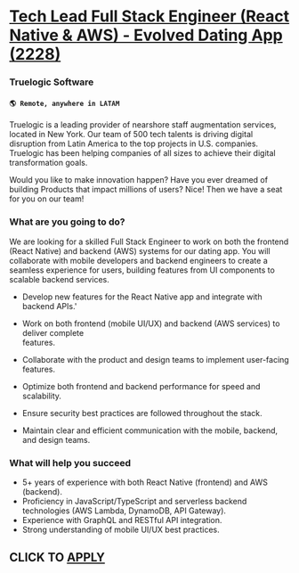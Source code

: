 # [Tech Lead Full Stack Engineer (React Native & AWS) - Evolved Dating App (2228)](https://www.remotewlb.com/apply/tech-lead-full-stack-engineer-react-native-aws-evolved-dating-app-2228)  
### Truelogic Software  
#### `🌎 Remote, anywhere in LATAM`  

Truelogic is a leading provider of nearshore staff augmentation services, located in New York. Our team of 500 tech talents is driving digital disruption from Latin America to the top projects in U.S. companies. Truelogic has been helping companies of all sizes to achieve their digital transformation goals.

Would you like to make innovation happen? Have you ever dreamed of building Products that impact millions of users? Nice! Then we have a seat for you on our team!

### **What are you going to do?**

We are looking for a skilled Full Stack Engineer to work on both the frontend (React Native) and backend (AWS) systems for our dating app. You will collaborate with mobile developers and backend engineers to create a seamless experience for users, building features from UI components to scalable backend services.

  * Develop new features for the React Native app and integrate with backend APIs.'
  * Work on both frontend (mobile UI/UX) and backend (AWS services) to deliver complete  
features.

  * Collaborate with the product and design teams to implement user-facing features.
  * Optimize both frontend and backend performance for speed and scalability.
  * Ensure security best practices are followed throughout the stack.
  * Maintain clear and efficient communication with the mobile, backend, and design teams.

### **What will help you succeed**

  * 5+ years of experience with both React Native (frontend) and AWS (backend).
  * Proficiency in JavaScript/TypeScript and serverless backend technologies (AWS Lambda, DynamoDB, API Gateway). 
  * Experience with GraphQL and RESTful API integration. 
  * Strong understanding of mobile UI/UX best practices.

  
## CLICK TO [APPLY](https://www.remotewlb.com/apply/tech-lead-full-stack-engineer-react-native-aws-evolved-dating-app-2228)

